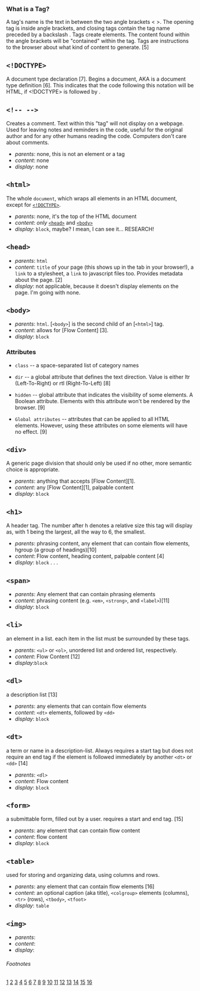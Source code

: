 ### What is a Tag?

A tag's name is the text in between the two angle brackets < >. The opening tag is inside angle brackets, and closing tags contain the tag name preceded by a backslash \. Tags create elements. The content found within the angle brackets will be "contained" within the tag. Tags are instructions to the browser about what kind of content to generate. [5]

## `<!DOCTYPE>`

A document type declaration [7]. Begins a document, AKA is a document type definition [6]. This indicates that the code following this notation will be HTML, if <!DOCTYPE> is followed by <html>.

## `<!-- -->`

Creates a comment. Text within this "tag" will not display on a webpage. Used for leaving notes and reminders in the code, useful for the original author and for any other humans reading the code. Computers don't care about comments.

* _parents_: none, this is not an element or a tag
* _content_: none
* _display_: none

## `<html>`

The whole `document`, which wraps all elements in an HTML document, except for [`<!DOCTYPE>`](#doctype).

* _parents_: none, it's the top of the HTML document
* _content_: _only_ [`<head>`](#head) and [`<body>`](#body)
* _display_: `block`, maybe? I mean, I can see it... RESEARCH!

## `<head>`

* _parents_: `html`
* _content_: `title` of your page (this shows up in the tab in your browser!), a `link` to a stylesheet, a `link` to javascript files too. Provides metadata about the page. [2]
* _display_: not applicable, because it doesn't display elements on the page. I'm going with none.

## `<body>`

* _parents_: `html`. [`<body>`] is the second child of an [`<html>`] tag.
* _content_: allows for [Flow Content] [3].
* _display_: `block`

### Attributes

* `class` -- a space-separated list of category names
* `dir`	-- a global attribute that defines the text direction. Value is either ltr (Left-To-Right) or rtl (Right-To-Left) [8]
* `hidden` -- global attribute that indicates the visibility of some elements. A Boolean attribute. Elements with this attribute won't be rendered by the browser. [9]

* `Global attributes` -- attributes that can be applied to all HTML elements. However, using these attributes on some elements will have no effect. [9]

## `<div>`

A generic page division that should only be used if no other, more semantic choice is appropriate.

* _parents_: anything that accepts [Flow Content][1].
* _content_: any [Flow Content][1], palpable content
* _display_: `block`

## `<h1>`

A header tag. The number after h denotes a relative size this tag will display as, with 1 being the largest, all the way to 6, the smallest.

* _parents_: phrasing content, any element that can contain flow elements, hgroup (a group of headings)[10]
* _content_: Flow content, heading content, palpable content [4]
* _display_: `block`
. . .

## `<span>`

* _parents_: Any element that can contain phrasing elements
* _content_: phrasing content (e.g. `<em>`, `<strong>`, and `<label>`)[11]
* _display_: `block`

## `<li>`

an element in a list. each item in the list must be surrounded by these tags.

* _parents_: `<ul>` or `<ol>`, unordered list and ordered list, respectively.
* _content_: Flow Content [12]
* _display_:`block`

## `<dl>`

a description list [13]

* _parents_: any elements that can contain flow elements
* _content_: `<dt>` elements, followed by `<dd>`
* _display_: `block`

## `<dt>`

a term or name in a description-list. Always requires a start tag but does not require an end tag if the element is followed immediately by another `<dt>` or `<dd>` [14]

* _parents_: `<dl>`
* _content_: Flow content
* _display_: `block`

## `<form>`

a submittable form, filled out by a user. requires a start and end tag. [15]

* _parents_: any element that can contain flow content
* _content_: flow content
* _display_: `block`

## `<table>`

used for storing and organizing data, using columns and rows.

* _parents_: any element that can contain flow elements [16]
* _content_: an optional caption (aka title), `<colgroup>` elements (columns), `<tr>` (rows), `<tbody>`, `<tfoot>`
* _display_: `table`

## `<img>`

* _parents_:
* _content_:
* _display_:


###### Footnotes

[1](https://developer.mozilla.org/en-US/docs/Web/Guide/HTML/Content_categories#Flow_content)
[2](https://developer.mozilla.org/en-US/docs/Web/HTML/Element/head)
[3](https://developer.mozilla.org/en-US/docs/Web/HTML/Element/body)
[4](https://developer.mozilla.org/en-US/docs/Web/HTML/Element/Heading_Elements)
[5](https://developer.mozilla.org/en-US/docs/Glossary/Tag)
[6](https://en.wikipedia.org/wiki/Document_type_declaration)
[7](https://en.wikipedia.org/wiki/Document_type_definition)
[8](https://developer.mozilla.org/en-US/docs/Web/HTML/Attributes)
[9](https://developer.mozilla.org/en-US/docs/Web/HTML/Global_attributes)
[10](https://www.w3.org/TR/html-markup/h1.html)
[11](https://www.w3.org/TR/html-markup/span.html#span)
[12](https://www.w3.org/TR/html-markup/li.html#li)
[13](https://www.w3.org/TR/html-markup/dl.html#description-list)
[14](https://www.w3.org/TR/html-markup/dt.html#dt-term)
[15](https://www.w3.org/TR/html-markup/form.html#form)
[16](https://www.w3.org/TR/html-markup/table.html#table)

